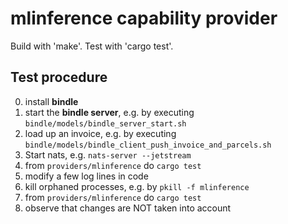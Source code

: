 # mlinference capability provider

Build with 'make'. Test with 'cargo test'.

## Test procedure

0. install __bindle__
1. start the __bindle server__, e.g. by executing `bindle/models/bindle_server_start.sh`
2. load up an invoice, e.g. by executing `bindle/models/bindle_client_push_invoice_and_parcels.sh`
3. Start nats, e.g. `nats-server --jetstream`
4. from `providers/mlinference` do `cargo test`
5. modify a few log lines in code
6. kill orphaned processes, e.g. by `pkill -f mlinference`
7. from `providers/mlinference` do `cargo test`
8. observe that changes are NOT taken into account

